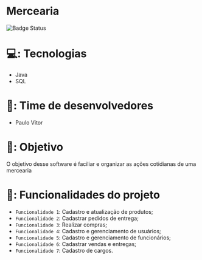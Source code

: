 # Mercearia


![Badge Status](http://img.shields.io/static/v1?label=STATUS&message=EM%20DESENVOLVIMENTO&color=GREEN&style=for-the-badge)


# 💻: Tecnologias


- Java
- SQL


# 👤: Time de desenvolvedores


- Paulo Vitor


# 🎯: Objetivo


O objetivo desse software é faciliar e organizar as ações cotidianas de uma mercearia


# 🔨: Funcionalidades do projeto


- `Funcionalidade 1`: Cadastro e atualização de produtos;
- `Funcionalidade 2`: Cadastrar pedidos de entrega;
- `Funcionalidade 3`: Realizar compras;
- `Funcionalidade 4`: Cadastro e gerenciamento de usuários;
- `Funcionalidade 5`: Cadastro e gerenciamento de funcionários;
- `Funcionalidade 6`: Cadastrar vendas e entregas;
- `Funcionalidade 7`: Cadastro de cargos.

